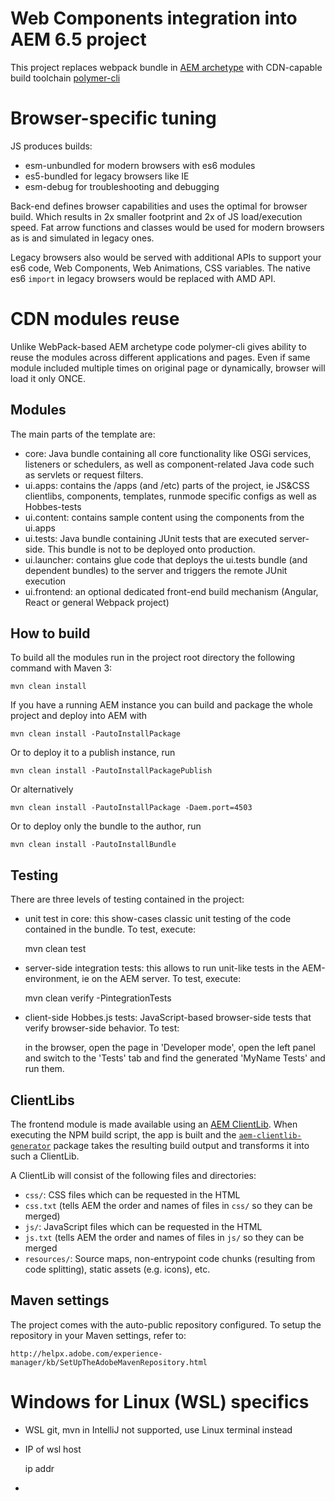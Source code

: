 # Web Components integration into AEM 6.5 project

This project replaces webpack bundle in [AEM archetype](https://github.com/adobe/aem-project-archetype)
with CDN-capable build toolchain [polymer-cli](https://polymer-library.polymer-project.org/3.0/docs/tools/polymer-cli) 

# Browser-specific tuning
JS produces builds:  
* esm-unbundled for modern browsers with es6 modules
* es5-bundled for legacy browsers like IE
* esm-debug for troubleshooting and debugging

Back-end defines browser capabilities and uses the optimal for browser build. Which results in 2x smaller footprint and 
2x of JS load/execution speed. Fat arrow functions and classes would be used for modern browsers as is and simulated in legacy ones.

Legacy browsers also would be served with additional APIs to support your es6 code, Web Components, Web Animations, CSS variables.
The native es6 `import` in legacy browsers would be replaced with AMD API. 
  
# CDN modules reuse
Unlike WebPack-based AEM archetype code polymer-cli gives ability to reuse the modules across different applications 
and pages. Even if same module included multiple times on original page or dynamically, browser will load it only ONCE.


## Modules

The main parts of the template are:

* core: Java bundle containing all core functionality like OSGi services, listeners or schedulers, as well as component-related Java code such as servlets or request filters.
* ui.apps: contains the /apps (and /etc) parts of the project, ie JS&CSS clientlibs, components, templates, runmode specific configs as well as Hobbes-tests
* ui.content: contains sample content using the components from the ui.apps
* ui.tests: Java bundle containing JUnit tests that are executed server-side. This bundle is not to be deployed onto production.
* ui.launcher: contains glue code that deploys the ui.tests bundle (and dependent bundles) to the server and triggers the remote JUnit execution
* ui.frontend: an optional dedicated front-end build mechanism (Angular, React or general Webpack project)

## How to build

To build all the modules run in the project root directory the following command with Maven 3:

    mvn clean install

If you have a running AEM instance you can build and package the whole project and deploy into AEM with

    mvn clean install -PautoInstallPackage

Or to deploy it to a publish instance, run

    mvn clean install -PautoInstallPackagePublish

Or alternatively

    mvn clean install -PautoInstallPackage -Daem.port=4503

Or to deploy only the bundle to the author, run

    mvn clean install -PautoInstallBundle

## Testing

There are three levels of testing contained in the project:

* unit test in core: this show-cases classic unit testing of the code contained in the bundle. To test, execute:

    mvn clean test

* server-side integration tests: this allows to run unit-like tests in the AEM-environment, ie on the AEM server. To test, execute:

    mvn clean verify -PintegrationTests

* client-side Hobbes.js tests: JavaScript-based browser-side tests that verify browser-side behavior. To test:

    in the browser, open the page in 'Developer mode', open the left panel and switch to the 'Tests' tab and find the generated 'MyName Tests' and run them.

## ClientLibs

The frontend module is made available using an [AEM ClientLib](https://helpx.adobe.com/experience-manager/6-5/sites/developing/using/clientlibs.html). When executing the NPM build script, the app is built and the [`aem-clientlib-generator`](https://github.com/wcm-io-frontend/aem-clientlib-generator) package takes the resulting build output and transforms it into such a ClientLib.

A ClientLib will consist of the following files and directories:

- `css/`: CSS files which can be requested in the HTML
- `css.txt` (tells AEM the order and names of files in `css/` so they can be merged)
- `js/`: JavaScript files which can be requested in the HTML
- `js.txt` (tells AEM the order and names of files in `js/` so they can be merged
- `resources/`: Source maps, non-entrypoint code chunks (resulting from code splitting), static assets (e.g. icons), etc.

## Maven settings

The project comes with the auto-public repository configured. To setup the repository in your Maven settings, refer to:

    http://helpx.adobe.com/experience-manager/kb/SetUpTheAdobeMavenRepository.html

# Windows for Linux (WSL) specifics
* WSL git, mvn in IntelliJ not supported, use Linux terminal instead 
* IP of wsl host


    ip addr
* 
     